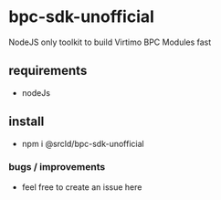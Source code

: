 # bpc-sdk-unofficial
NodeJS only toolkit to build Virtimo BPC Modules fast

## requirements

* nodeJs

## install

* npm i @srcld/bpc-sdk-unofficial

### bugs / improvements

* feel free to create an issue here